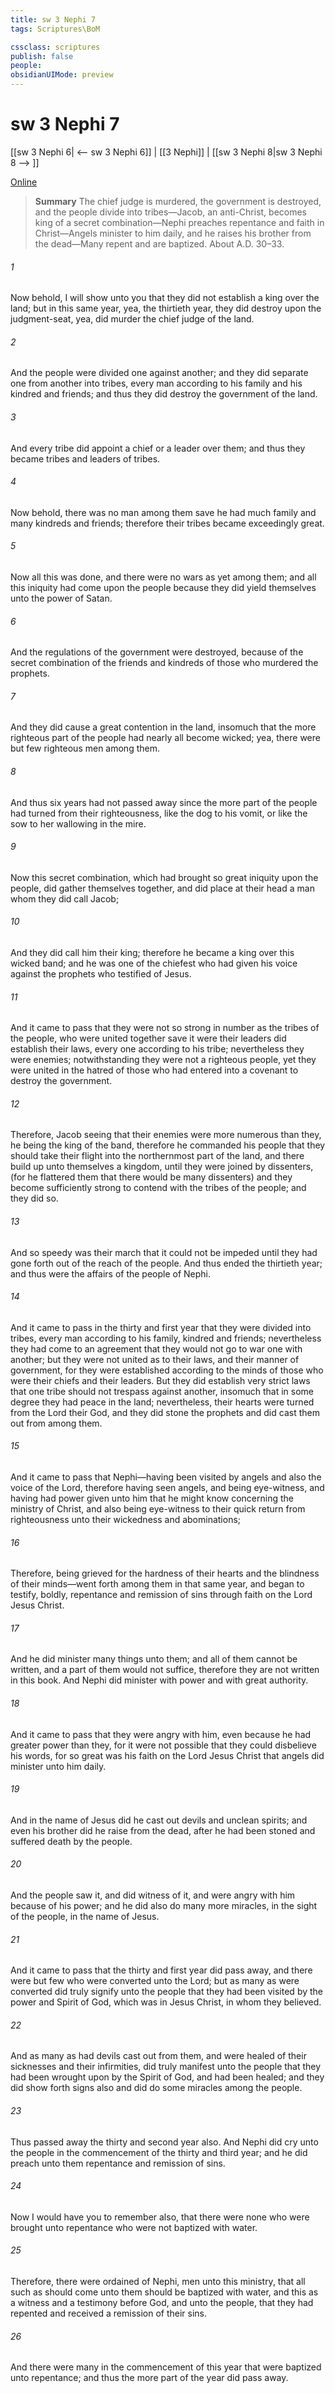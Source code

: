 ```yaml
---
title: sw 3 Nephi 7
tags: Scriptures\BoM

cssclass: scriptures
publish: false
people:
obsidianUIMode: preview
---
```


# sw 3 Nephi 7
[[sw 3 Nephi 6| <-- sw 3 Nephi 6]] | [[3 Nephi]] | [[sw 3 Nephi 8|sw 3 Nephi 8 --> ]]

[Online](https://churchofjesuschrist.org/study/scriptures/bofm/3-ne/7?lang=eng)

> __Summary__
The chief judge is murdered, the government is destroyed, and the people divide into tribes—Jacob, an anti-Christ, becomes king of a secret combination—Nephi preaches repentance and faith in Christ—Angels minister to him daily, and he raises his brother from the dead—Many repent and are baptized. About A.D. 30–33.

###### 1 
Now behold, I will show unto you that they did not establish a king over the land; but in this same year, yea, the thirtieth year, they did destroy upon the judgment-seat, yea, did murder the chief judge of the land.

###### 2 
And the people were divided one against another; and they did separate one from another into tribes, every man according to his family and his kindred and friends; and thus they did destroy the government of the land.

###### 3 
And every tribe did appoint a chief or a leader over them; and thus they became tribes and leaders of tribes.

###### 4 
Now behold, there was no man among them save he had much family and many kindreds and friends; therefore their tribes became exceedingly great.

###### 5 
Now all this was done, and there were no wars as yet among them; and all this iniquity had come upon the people because they did yield themselves unto the power of Satan.

###### 6 
And the regulations of the government were destroyed, because of the secret combination of the friends and kindreds of those who murdered the prophets.

###### 7 
And they did cause a great contention in the land, insomuch that the more righteous part of the people had nearly all become wicked; yea, there were but few righteous men among them.

###### 8 
And thus six years had not passed away since the more part of the people had turned from their righteousness, like the dog to his vomit, or like the sow to her wallowing in the mire.

###### 9 
Now this secret combination, which had brought so great iniquity upon the people, did gather themselves together, and did place at their head a man whom they did call Jacob;

###### 10 
And they did call him their king; therefore he became a king over this wicked band; and he was one of the chiefest who had given his voice against the prophets who testified of Jesus.

###### 11 
And it came to pass that they were not so strong in number as the tribes of the people, who were united together save it were their leaders did establish their laws, every one according to his tribe; nevertheless they were enemies; notwithstanding they were not a righteous people, yet they were united in the hatred of those who had entered into a covenant to destroy the government.

###### 12 
Therefore, Jacob seeing that their enemies were more numerous than they, he being the king of the band, therefore he commanded his people that they should take their flight into the northernmost part of the land, and there build up unto themselves a kingdom, until they were joined by dissenters, (for he flattered them that there would be many dissenters) and they become sufficiently strong to contend with the tribes of the people; and they did so.

###### 13 
And so speedy was their march that it could not be impeded until they had gone forth out of the reach of the people. And thus ended the thirtieth year; and thus were the affairs of the people of Nephi.

###### 14 
And it came to pass in the thirty and first year that they were divided into tribes, every man according to his family, kindred and friends; nevertheless they had come to an agreement that they would not go to war one with another; but they were not united as to their laws, and their manner of government, for they were established according to the minds of those who were their chiefs and their leaders. But they did establish very strict laws that one tribe should not trespass against another, insomuch that in some degree they had peace in the land; nevertheless, their hearts were turned from the Lord their God, and they did stone the prophets and did cast them out from among them.

###### 15 
And it came to pass that Nephi—having been visited by angels and also the voice of the Lord, therefore having seen angels, and being eye-witness, and having had power given unto him that he might know concerning the ministry of Christ, and also being eye-witness to their quick return from righteousness unto their wickedness and abominations;

###### 16 
Therefore, being grieved for the hardness of their hearts and the blindness of their minds—went forth among them in that same year, and began to testify, boldly, repentance and remission of sins through faith on the Lord Jesus Christ.

###### 17 
And he did minister many things unto them; and all of them cannot be written, and a part of them would not suffice, therefore they are not written in this book. And Nephi did minister with power and with great authority.

###### 18 
And it came to pass that they were angry with him, even because he had greater power than they, for it were not possible that they could disbelieve his words, for so great was his faith on the Lord Jesus Christ that angels did minister unto him daily.

###### 19 
And in the name of Jesus did he cast out devils and unclean spirits; and even his brother did he raise from the dead, after he had been stoned and suffered death by the people.

###### 20 
And the people saw it, and did witness of it, and were angry with him because of his power; and he did also do many more miracles, in the sight of the people, in the name of Jesus.

###### 21 
And it came to pass that the thirty and first year did pass away, and there were but few who were converted unto the Lord; but as many as were converted did truly signify unto the people that they had been visited by the power and Spirit of God, which was in Jesus Christ, in whom they believed.

###### 22 
And as many as had devils cast out from them, and were healed of their sicknesses and their infirmities, did truly manifest unto the people that they had been wrought upon by the Spirit of God, and had been healed; and they did show forth signs also and did do some miracles among the people.

###### 23 
Thus passed away the thirty and second year also. And Nephi did cry unto the people in the commencement of the thirty and third year; and he did preach unto them repentance and remission of sins.

###### 24 
Now I would have you to remember also, that there were none who were brought unto repentance who were not baptized with water.

###### 25 
Therefore, there were ordained of Nephi, men unto this ministry, that all such as should come unto them should be baptized with water, and this as a witness and a testimony before God, and unto the people, that they had repented and received a remission of their sins.

###### 26 
And there were many in the commencement of this year that were baptized unto repentance; and thus the more part of the year did pass away.

